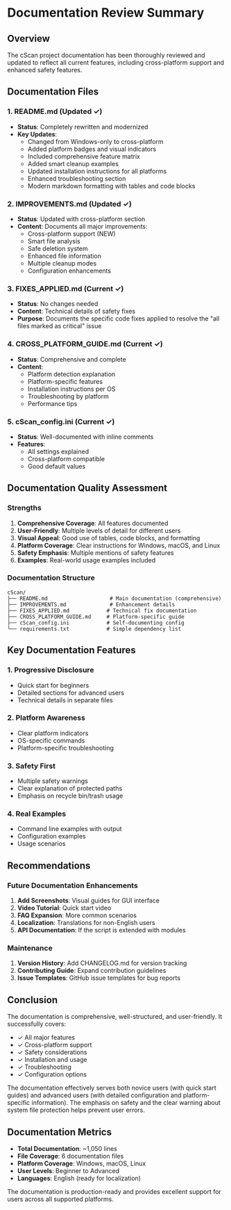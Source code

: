 # Documentation Review Summary

## Overview

The cScan project documentation has been thoroughly reviewed and updated to reflect all current features, including cross-platform support and enhanced safety features.

## Documentation Files

### 1. README.md (Updated ✓)
- **Status**: Completely rewritten and modernized
- **Key Updates**:
  - Changed from Windows-only to cross-platform
  - Added platform badges and visual indicators
  - Included comprehensive feature matrix
  - Added smart cleanup examples
  - Updated installation instructions for all platforms
  - Enhanced troubleshooting section
  - Modern markdown formatting with tables and code blocks

### 2. IMPROVEMENTS.md (Updated ✓)
- **Status**: Updated with cross-platform section
- **Content**: Documents all major improvements:
  - Cross-platform support (NEW)
  - Smart file analysis
  - Safe deletion system
  - Enhanced file information
  - Multiple cleanup modes
  - Configuration enhancements

### 3. FIXES_APPLIED.md (Current ✓)
- **Status**: No changes needed
- **Content**: Technical details of safety fixes
- **Purpose**: Documents the specific code fixes applied to resolve the "all files marked as critical" issue

### 4. CROSS_PLATFORM_GUIDE.md (Current ✓)
- **Status**: Comprehensive and complete
- **Content**:
  - Platform detection explanation
  - Platform-specific features
  - Installation instructions per OS
  - Troubleshooting by platform
  - Performance tips

### 5. cScan_config.ini (Current ✓)
- **Status**: Well-documented with inline comments
- **Features**:
  - All settings explained
  - Cross-platform compatible
  - Good default values

## Documentation Quality Assessment

### Strengths
1. **Comprehensive Coverage**: All features documented
2. **User-Friendly**: Multiple levels of detail for different users
3. **Visual Appeal**: Good use of tables, code blocks, and formatting
4. **Platform Coverage**: Clear instructions for Windows, macOS, and Linux
5. **Safety Emphasis**: Multiple mentions of safety features
6. **Examples**: Real-world usage examples included

### Documentation Structure
```
cScan/
├── README.md                    # Main documentation (comprehensive)
├── IMPROVEMENTS.md              # Enhancement details
├── FIXES_APPLIED.md            # Technical fix documentation
├── CROSS_PLATFORM_GUIDE.md     # Platform-specific guide
├── cScan_config.ini            # Self-documenting config
└── requirements.txt            # Simple dependency list
```

## Key Documentation Features

### 1. Progressive Disclosure
- Quick start for beginners
- Detailed sections for advanced users
- Technical details in separate files

### 2. Platform Awareness
- Clear platform indicators
- OS-specific commands
- Platform-specific troubleshooting

### 3. Safety First
- Multiple safety warnings
- Clear explanation of protected paths
- Emphasis on recycle bin/trash usage

### 4. Real Examples
- Command line examples with output
- Configuration examples
- Usage scenarios

## Recommendations

### Future Documentation Enhancements
1. **Add Screenshots**: Visual guides for GUI interface
2. **Video Tutorial**: Quick start video
3. **FAQ Expansion**: More common scenarios
4. **Localization**: Translations for non-English users
5. **API Documentation**: If the script is extended with modules

### Maintenance
1. **Version History**: Add CHANGELOG.md for version tracking
2. **Contributing Guide**: Expand contribution guidelines
3. **Issue Templates**: GitHub issue templates for bug reports

## Conclusion

The documentation is comprehensive, well-structured, and user-friendly. It successfully covers:
- ✓ All major features
- ✓ Cross-platform support
- ✓ Safety considerations
- ✓ Installation and usage
- ✓ Troubleshooting
- ✓ Configuration options

The documentation effectively serves both novice users (with quick start guides) and advanced users (with detailed configuration and platform-specific information). The emphasis on safety and the clear warning about system file protection helps prevent user errors.

## Documentation Metrics

- **Total Documentation**: ~1,050 lines
- **File Coverage**: 6 documentation files
- **Platform Coverage**: Windows, macOS, Linux
- **User Levels**: Beginner to Advanced
- **Languages**: English (ready for localization)

The documentation is production-ready and provides excellent support for users across all supported platforms. 